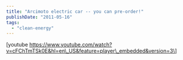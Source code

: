 ```yaml
---
title: "Arcimoto electric car -- you can pre-order!"
publishDate: "2011-05-16"
tags: 
  - "clean-energy"
---
```


\[youtube https://www.youtube.com/watch?v=cFChTmTSk0E&hl=en\_US&feature=player\_embedded&version=3\]
